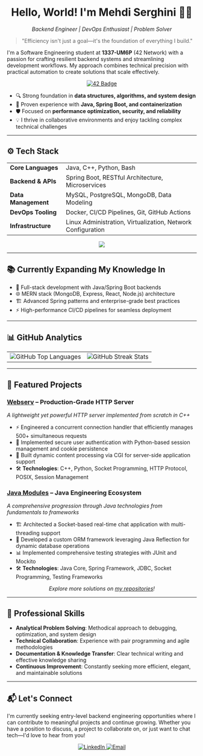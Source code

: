 <h1 align="center">Hello, World! I'm Mehdi Serghini 👨‍💻</h1>

<p align="center">
  <i>Backend Engineer | DevOps Enthusiast | Problem Solver</i>
</p>

> "Efficiency isn't just a goal—it's the foundation of everything I build."

I'm a Software Engineering student at **1337-UM6P** (42 Network) with a passion for crafting resilient backend systems and streamlining development workflows. My approach combines technical precision with practical automation to create solutions that scale effectively.

<p align="center">
  <a href="https://github.com/oakoudad/badge42">
    <img src="https://badge.mediaplus.ma/greenbinary/meserghi" alt="42 Badge" />
  </a>
</p>

- 🔍 Strong foundation in **data structures, algorithms, and system design**  
- 🚀 Proven experience with **Java, Spring Boot, and containerization**  
- 🛡️ Focused on **performance optimization, security, and reliability**  
- 💡 I thrive in collaborative environments and enjoy tackling complex technical challenges

---

## ⚙️ Tech Stack

<table>
  <tr>
    <td><strong>Core Languages</strong></td>
    <td>Java, C++, Python, Bash</td>
  </tr>
  <tr>
    <td><strong>Backend & APIs</strong></td>
    <td>Spring Boot, RESTful Architecture, Microservices</td>
  </tr>
  <tr>
    <td><strong>Data Management</strong></td>
    <td>MySQL, PostgreSQL, MongoDB, Data Modeling</td>
  </tr>
  <tr>
    <td><strong>DevOps Tooling</strong></td>
    <td>Docker, CI/CD Pipelines, Git, GitHub Actions</td>
  </tr>
  <tr>
    <td><strong>Infrastructure</strong></td>
    <td>Linux Administration, Virtualization, Network Configuration</td>
  </tr>
</table>

<p align="center">
  <a href="https://skillicons.dev">
    <img src="https://skillicons.dev/icons?i=java,spring,cpp,mysql,postgresql,mongodb,docker,bash,python,linux,git,github,vim,vscode" />
  </a>
</p>

---

## 📚 Currently Expanding My Knowledge In

- 🔄 Full-stack development with Java/Spring Boot backends
- 🌐 MERN stack (MongoDB, Express, React, Node.js) architecture
- 🏗️ Advanced Spring patterns and enterprise-grade best practices
- ⚡ High-performance CI/CD pipelines for seamless deployment

---

## 📊 GitHub Analytics

<table align="center">
  <tr>
    <td><img src="https://github-readme-stats.vercel.app/api/top-langs/?username=Serghini04&theme=dark&hide_border=false&layout=compact" alt="GitHub Top Languages" /></td>
    <td><img src="https://streak-stats.demolab.com?user=Serghini04&theme=dracula&exclude_days=Sun" alt="GitHub Streak Stats" /></td>
  </tr>
</table>

---

## 🚀 Featured Projects

### [Webserv](https://github.com/Serghini04/Webserv) – Production-Grade HTTP Server
*A lightweight yet powerful HTTP server implemented from scratch in C++*

- ⚡ Engineered a concurrent connection handler that efficiently manages 500+ simultaneous requests
- 🔐 Implemented secure user authentication with Python-based session management and cookie persistence
- 🔄 Built dynamic content processing via CGI for server-side application support
- 🛠️ **Technologies**: C++, Python, Socket Programming, HTTP Protocol, POSIX, Session Management

### [Java Modules](https://github.com/Serghini04/Java_Modules) – Java Engineering Ecosystem
*A comprehensive progression through Java technologies from fundamentals to frameworks*

- 🏗️ Architected a Socket-based real-time chat application with multi-threading support
- 🔄 Developed a custom ORM framework leveraging Java Reflection for dynamic database operations
- 📊 Implemented comprehensive testing strategies with JUnit and Mockito
- 🛠️ **Technologies**: Java Core, Spring Framework, JDBC, Socket Programming, Testing Frameworks

<p align="center"><i>Explore more solutions on <a href="https://github.com/Serghini04?tab=repositories">my repositories</a>!</i></p>

---

## 🤝 Professional Skills

- **Analytical Problem Solving**: Methodical approach to debugging, optimization, and system design
- **Technical Collaboration**: Experience with pair programming and agile methodologies
- **Documentation & Knowledge Transfer**: Clear technical writing and effective knowledge sharing
- **Continuous Improvement**: Constantly seeking more efficient, elegant, and maintainable solutions

---

## 📬 Let's Connect

I'm currently seeking entry-level backend engineering opportunities where I can contribute to meaningful projects and continue growing. Whether you have a position to discuss, a project to collaborate on, or just want to chat tech—I'd love to hear from you!

<p align="center">
  <a href="https://www.linkedin.com/in/mehdi-serghini-a81160245/" target="_blank">
    <img src="https://img.shields.io/badge/LinkedIn-0077B5?style=for-the-badge&logo=linkedin&logoColor=white" alt="LinkedIn"/>
  </a>
  <a href="mailto:mehdi_serghini@yahoo.com">
    <img src="https://img.shields.io/badge/Email-D14836?style=for-the-badge&logo=gmail&logoColor=white" alt="Email"/>
  </a>
</p>
